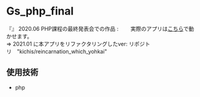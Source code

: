 # Gs_php_final
『』 2020.06 PHP課程の最終発表会での作品
 :　　
実際のアプリは[こちら]()で動かせます。  
=> 2021.01 に本アプリをリファクタリングしたver: リポジトリ　"kichis/reincarnation_which_yohkai"  

## 使用技術
- php
